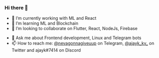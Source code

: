 ### Hi there 👋

<!--
**AJAYK-01/ajayk-01** is a ✨ _special_ ✨ repository because its `README.md` (this file) appears on your GitHub profile.

Here are some ideas to get you started:

- 🔭 I’m currently working on a project for HacKP
- 🌱 I’m currently learning Rust
- 👯 I’m looking to collaborate on Flutter, React, NodeJs, Firebase
- 🤔 I’m looking for help with ...
- 💬 Ask me about Frontend development
- 📫 How to reach me: @nevagonnagiveuup on Telegram and @ajayk_kv_ on Twitter
- 😄 Pronouns: ...
- ⚡ Fun fact: ...
-->
- 🔭 I’m currently working with ML and React
- 🌱 I’m learning ML and Blockchain
- 👯 I’m looking to collaborate on Flutter, React, NodeJs, Firebase
<!-- - 🤔 I’m looking for help with simple project ideas for learning Rust -->
- 💬 Ask me about Frontend development, Linux and Telegram bots
- 📫 How to reach me: [@nevagonnagiveuup](https://t.me/nevagonnagiveuup) on Telegram, [@ajayk_kv_](https://twitter.com/ajayk_kv_) on Twitter and ajayk#7414 on Discord

<img src="https://komarev.com/ghpvc/?username=AJAYK-01" height='0' width='0' />
